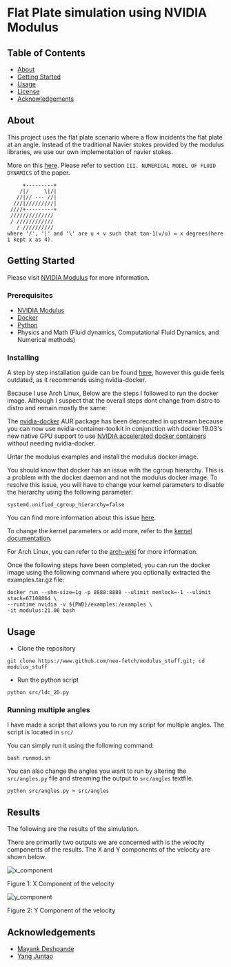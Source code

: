 # Flat Plate simulation using NVIDIA Modulus

## Table of Contents

- [About](#about)
- [Getting Started](#getting_started)
- [Usage](#usage)
- [License](https://github.com/neo-fetch/modulus_stuff/blob/master/LICENSE)
- [Acknowledgements](#acknowledgements)

## About <a name = "about"></a>

This project uses the flat plate scenario where a flow incidents the flat plate at an angle. Instead of the traditional Navier stokes provided by the modulus libraries, we use our own implementation of navier stokes.

More on this [here](https://ieeexplore.ieee.org/document/9003058). Please refer to section `III. NUMERICAL MODEL OF FLUID DYNAMICS` of the paper.
```
     +---------+
    /|/     \|/|
   //|// --- //|
  ///|/////////|
 ////+---------+
 //////////////
 / ////////////
   / //////////
where '/', '|' and '\' are u + v such that tan-1(v/u) = x degrees(here i kept x as 4).
```

## Getting Started <a name = "getting_started"></a>

Please visit [NVIDIA Modulus](https://developer.nvidia.com/modulus) for more information.

### Prerequisites

- [NVIDIA Modulus](https://developer.nvidia.com/modulus)
- [Docker](https://www.docker.com/)
- [Python](https://www.python.org/)
- Physics and Math (Fluid dynamics, Computational Fluid Dynamics, and Numerical methods)

### Installing

A step by step installation guide can be found [here](#getting_started), however this guide feels outdated, as it recommends using nvidia-docker. 

Because I use Arch Linux, Below are the steps I followed to run the docker image. Although I suspect that the overall steps dont change from distro to distro and remain mostly the same:

The [nvidia-docker](https://aur.archlinux.org/packages/nvidia-docker) AUR package has been deprecated in upstream because you can now use nvidia-container-toolkit in conjunction with docker 19.03's new native GPU support to use [NVIDIA accelerated docker containers](https://wiki.archlinux.org/title/Docker#Run_GPU_accelerated_Docker_containers_with_NVIDIA_GPUs) without needing nvidia-docker.

Untar the modulus examples and install the modulus docker image.

You should know that docker has an issue with the cgroup hierarchy. This is a problem with the docker daemon and not the modulus docker image. To resolve this issue, you will have to change your kernel parameters to disable the hierarchy using the following parameter:
```
systemd.unified_cgroup_hierarchy=false
```
You can find more information about this issue [here](https://bbs.archlinux.org/viewtopic.php?id=266915).

To change the kernel parameters or add more, refer to the [kernel documentation](https://www.kernel.org/doc/Documentation/sysctl/kernel.txt). 

For Arch Linux, you can refer to the [arch-wiki](https://wiki.archlinux.org/title/Kernel_parameters) for more information.

Once the following steps have been completed, you can run the docker image using the following command where you optionally extracted the examples.tar.gz file:

```
docker run --shm-size=1g -p 8888:8888 --ulimit memlock=-1 --ulimit stack=67108864 \
--runtime nvidia -v ${PWD}/examples:/examples \
-it modulus:21.06 bash
```

## Usage <a name = "usage"></a>

- Clone the repository
```
git clone https://www.github.com/neo-fetch/modulus_stuff.git; cd modulus_stuff
```
- Run the python script

```
python src/ldc_2D.py
```

### Running multiple angles

I have made a script that allows you to run my script for multiple angles. The script is located in `src/`

You can simply run it using the following command:

```
bash runmod.sh
```
You can also change the angles you want to run by altering the `src/angles.py` file and streaming the output to `src/angles` textfile.

```
python src/angles.py > src/angles
```

## Results

The following are the results of the simulation.

There are primarily two outputs we are concerned with is the velocity components of the results. The X and Y components of the velocity are shown below.

![x_component](https://i.imgur.com/5Hb9Tg8.png)

Figure 1: X Component of the velocity

![y_component](https://i.imgur.com/zTqp3FZ.png)

Figure 2: Y Component of the velocity
## Acknowledgements <a name = "acknowledgements"></a>

- [Mayank Deshpande](https://www.github.com/neo-fetch)
- [Yang Juntao](https://sg.linkedin.com/in/yang-juntao-b0734359)

